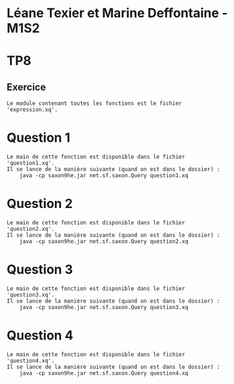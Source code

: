 # Léane Texier et Marine Deffontaine - M1S2
# TP8

## Exercice

    Le module contenant toutes les fonctions est le fichier 'expression.xq'.

# Question 1

    Le main de cette fonction est disponible dans le fichier 'question1.xq'. 
    Il se lance de la manière suivante (quand on est dans le dossier) : 
        java -cp saxon9he.jar net.sf.saxon.Query question1.xq 

# Question 2

    Le main de cette fonction est disponible dans le fichier 'question2.xq'. 
    Il se lance de la manière suivante (quand on est dans le dossier) : 
        java -cp saxon9he.jar net.sf.saxon.Query question2.xq 

# Question 3

    Le main de cette fonction est disponible dans le fichier 'question3.xq'. 
    Il se lance de la manière suivante (quand on est dans le dossier) : 
        java -cp saxon9he.jar net.sf.saxon.Query question3.xq 

# Question 4

    Le main de cette fonction est disponible dans le fichier 'question4.xq'. 
    Il se lance de la manière suivante (quand on est dans le dossier) : 
        java -cp saxon9he.jar net.sf.saxon.Query question4.xq 